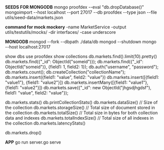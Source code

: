  **SEEDS FOR MONGODB**
 mongo proofdex --eval "db.dropDatabase()"
 mongoimport --host localhost --port 27017 --db proofdex --type json --file utils/seed-data/markets.json

**command for mock mockery**
 -name MarketService -output utils/testutils/mocks/ -dir interfaces/ -case underscore

**MONGODB**
 mongod --fork --dbpath ./data/db
 mongod --shutdown
 mongo --host localhost:27017
 
 show dbs
 use proofdex
 show collections
 db.markets.find().limit(10).pretty()
 db.markets.find({"_id": ObjectId("someid")});
 db.markets.find({"_id": ObjectId("someid")}, {field1: 1, field2: 1});
 db.auth("username", "password");
 db.markets.count();
 db.createCollection("collectionName");
 db.markets.insert({field1: "value", field2: "value"})
 db.markets.insert([{field1: "value1"}, {field1: "value2"}])
 db.markets.insertMany([{field1: "value1"}, {field1: "value2"}])
 db.markets.save({"_id": new ObjectId("jhgsdjhgdsf"), field1: "value", field2: "value"});

db.markets.stats()
db.printCollectionStats()
db.markets.dataSize() // Size of the collection
db.markets.storageSize() // Total size of document stored in the collection
db.markets.totalSize() // Total size in bytes for both collection data and indexes
db.markets.totalIndexSize() // Total size of all indexes in the collection
db.markets.latencyStats()

db.markets.drop()

 **APP**
 go run server.go serve
